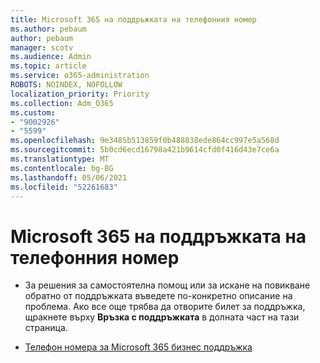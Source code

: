 ```yaml
---
title: Microsoft 365 на поддръжката на телефонния номер
ms.author: pebaum
author: pebaum
manager: scotv
ms.audience: Admin
ms.topic: article
ms.service: o365-administration
ROBOTS: NOINDEX, NOFOLLOW
localization_priority: Priority
ms.collection: Adm_O365
ms.custom:
- "9002926"
- "5599"
ms.openlocfilehash: 9e3485b513859f0b488838ede864cc997e5a568d
ms.sourcegitcommit: 5b0cd6ecd16798a421b9614cfd0f416d43e7ce6a
ms.translationtype: MT
ms.contentlocale: bg-BG
ms.lasthandoff: 05/06/2021
ms.locfileid: "52261683"
---
```

# <a name="microsoft-365-support-phone-number"></a>Microsoft 365 на поддръжката на телефонния номер

- За решения за самостоятелна помощ или за искане на повикване обратно от поддръжката въведете по-конкретно описание на проблема.  Ако все още трябва да отворите билет за поддръжка, щракнете върху **Връзка с поддръжката** в долната част на тази страница.

- [Телефон номера за Microsoft 365 бизнес поддръжка](/microsoft-365/admin/contact-support-for-business-products?view=o365-worldwide&tabs=phone)
